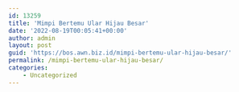 ```yaml
---
id: 13259
title: 'Mimpi Bertemu Ular Hijau Besar'
date: '2022-08-19T00:05:41+00:00'
author: admin
layout: post
guid: 'https://bos.awn.biz.id/mimpi-bertemu-ular-hijau-besar/'
permalink: /mimpi-bertemu-ular-hijau-besar/
categories:
    - Uncategorized
---
```


